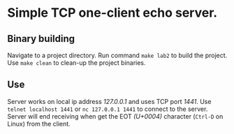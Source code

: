 Simple TCP one-client echo server.
=================================

Binary building
---------------
Navigate to a project directory.
Run command `make lab2` to build the project.
Use `make clean` to clean-up the project binaries.

Use
---
Server works on local ip address *127.0.0.1* and uses TCP port *1441*.
Use `telnet localhost 1441` or `nc 127.0.0.1 1441` to connect to the server.
Server will end receiving when get the EOT *(U+0004)* character (`Ctrl-D` on Linux) from the client.